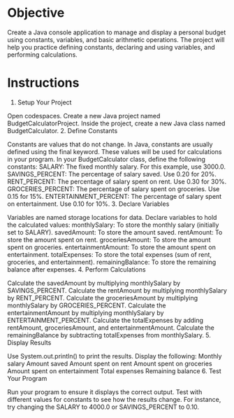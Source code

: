 # Objective
Create a Java console application to manage and display a personal budget using constants, variables, and basic arithmetic operations. The project will help you practice defining constants, declaring and using variables, and performing calculations.

# Instructions
1. Setup Your Project

Open codespaces.
Create a new Java project named BudgetCalculatorProject.
Inside the project, create a new Java class named BudgetCalculator.
2. Define Constants

Constants are values that do not change. In Java, constants are usually defined using the final keyword. These values will be used for calculations in your program.
In your BudgetCalculator class, define the following constants:
SALARY: The fixed monthly salary. For this example, use 3000.0.
SAVINGS_PERCENT: The percentage of salary saved. Use 0.20 for 20%.
RENT_PERCENT: The percentage of salary spent on rent. Use 0.30 for 30%.
GROCERIES_PERCENT: The percentage of salary spent on groceries. Use 0.15 for 15%.
ENTERTAINMENT_PERCENT: The percentage of salary spent on entertainment. Use 0.10 for 10%.
3. Declare Variables

Variables are named storage locations for data. Declare variables to hold the calculated values:
monthlySalary: To store the monthly salary (initially set to SALARY).
savedAmount: To store the amount saved.
rentAmount: To store the amount spent on rent.
groceriesAmount: To store the amount spent on groceries.
entertainmentAmount: To store the amount spent on entertainment.
totalExpenses: To store the total expenses (sum of rent, groceries, and entertainment).
remainingBalance: To store the remaining balance after expenses.
4. Perform Calculations

Calculate the savedAmount by multiplying monthlySalary by SAVINGS_PERCENT.
Calculate the rentAmount by multiplying monthlySalary by RENT_PERCENT.
Calculate the groceriesAmount by multiplying monthlySalary by GROCERIES_PERCENT.
Calculate the entertainmentAmount by multiplying monthlySalary by ENTERTAINMENT_PERCENT.
Calculate the totalExpenses by adding rentAmount, groceriesAmount, and entertainmentAmount.
Calculate the remainingBalance by subtracting totalExpenses from monthlySalary.
5. Display Results

Use System.out.println() to print the results. Display the following:
Monthly salary
Amount saved
Amount spent on rent
Amount spent on groceries
Amount spent on entertainment
Total expenses
Remaining balance
6. Test Your Program

Run your program to ensure it displays the correct output.
Test with different values for constants to see how the results change. For instance, try changing the SALARY to 4000.0 or SAVINGS_PERCENT to 0.10.

